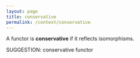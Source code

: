 ```yaml
---
layout: page
title: conservative
permalink: /context/conservative
---
```

A functor is **conservative** if it reflects isomorphisms.

SUGGESTION: conservative functor